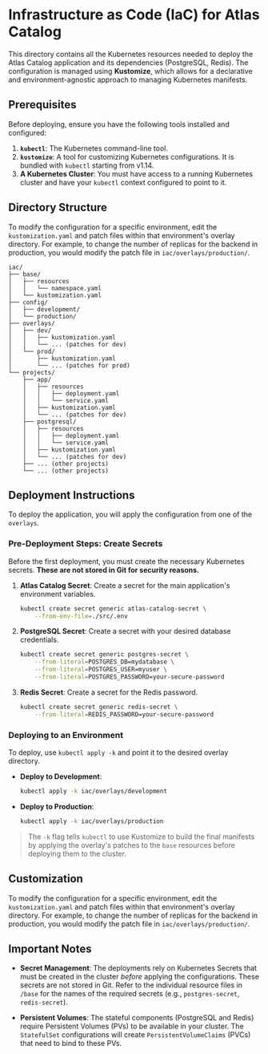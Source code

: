 # Infrastructure as Code (IaC) for Atlas Catalog

This directory contains all the Kubernetes resources needed to deploy the Atlas Catalog application and its dependencies (PostgreSQL, Redis). The configuration is managed using **Kustomize**, which allows for a declarative and environment-agnostic approach to managing Kubernetes manifests.

## Prerequisites

Before deploying, ensure you have the following tools installed and configured:

1.  **`kubectl`**: The Kubernetes command-line tool.
2.  **`kustomize`**: A tool for customizing Kubernetes configurations. It is bundled with `kubectl` starting from v1.14.
3.  **A Kubernetes Cluster**: You must have access to a running Kubernetes cluster and have your `kubectl` context configured to point to it.

## Directory Structure

To modify the configuration for a specific environment, edit the `kustomization.yaml` and patch files within that environment's overlay directory. For example, to change the number of replicas for the backend in production, you would modify the patch file in `iac/overlays/production/`.

```
iac/
├── base/
│   ├── resources
│   │   └── namespace.yaml
│   └── kustomization.yaml
├── config/
│   ├── development/
│   └── production/
├── overlays/
│   ├── dev/
│   │   ├── kustomization.yaml
│   │   └── ... (patches for dev)
│   └── prod/
│       ├── kustomization.yaml
│       └── ... (patches for prod)
└── projects/
    ├── app/
    │   ├── resources
    │   │   ├── deployment.yaml
    │   │   └── service.yaml
    │   ├── kustomization.yaml
    │   └── ... (patches for dev)
    ├── postgresql/
    │   ├── resources
    │   │   ├── deployment.yaml
    │   │   └── service.yaml
    │   ├── kustomization.yaml
    │   └── ... (patches for dev)
    ├── ... (other projects)
    └── ... (other projects)
```

## Deployment Instructions

To deploy the application, you will apply the configuration from one of the `overlays`.

### Pre-Deployment Steps: Create Secrets

Before the first deployment, you must create the necessary Kubernetes secrets. **These are not stored in Git for security reasons.**

1.  **Atlas Catalog Secret**: Create a secret for the main application's environment variables.

    ```sh
    kubectl create secret generic atlas-catalog-secret \
        --from-env-file=./src/.env
    ```

2.  **PostgreSQL Secret**: Create a secret with your desired database credentials.

    ```sh
    kubectl create secret generic postgres-secret \
        --from-literal=POSTGRES_DB=mydatabase \
        --from-literal=POSTGRES_USER=myuser \
        --from-literal=POSTGRES_PASSWORD=your-secure-password
    ```

3.  **Redis Secret**: Create a secret for the Redis password.

    ```sh
    kubectl create secret generic redis-secret \
        --from-literal=REDIS_PASSWORD=your-secure-password
    ```

### Deploying to an Environment

To deploy, use `kubectl apply -k` and point it to the desired overlay directory.

-   **Deploy to Development**:

    ```sh
    kubectl apply -k iac/overlays/development
    ```

-   **Deploy to Production**:

    ```sh
    kubectl apply -k iac/overlays/production
    ```

> The `-k` flag tells `kubectl` to use Kustomize to build the final manifests by applying the overlay's patches to the `base` resources before deploying them to the cluster.

## Customization

To modify the configuration for a specific environment, edit the `kustomization.yaml` and patch files within that environment's overlay directory. For example, to change the number of replicas for the backend in production, you would modify the patch file in `iac/overlays/production/`.

## Important Notes

- **Secret Management**: The deployments rely on Kubernetes Secrets that must be created in the cluster *before* applying the configurations. These secrets are not stored in Git. Refer to the individual resource files in `/base` for the names of the required secrets (e.g., `postgres-secret`, `redis-secret`).

- **Persistent Volumes**: The stateful components (PostgreSQL and Redis) require Persistent Volumes (PVs) to be available in your cluster. The `StatefulSet` configurations will create `PersistentVolumeClaims` (PVCs) that need to bind to these PVs.